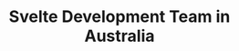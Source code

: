 ---
title: Svelte Development Team in Australia
permalink: /landings/locations/australia/developer/svelte
technology: Svelte
location: Australia
---